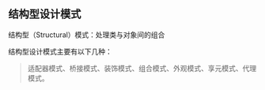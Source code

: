 ## 结构型设计模式

结构型（Structural）模式：处理类与对象间的组合

结构型设计模式主要有以下几种：

> 适配器模式、桥接模式、装饰模式、组合模式、外观模式、享元模式、代理模式。



